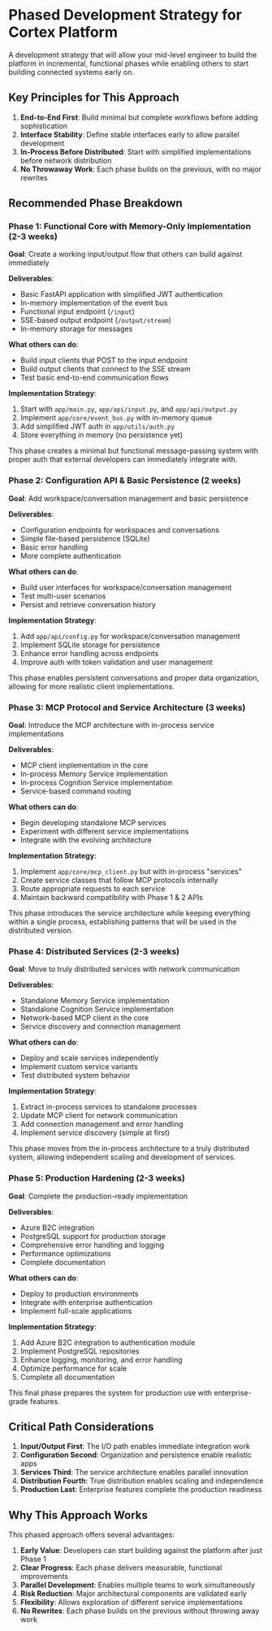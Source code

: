 # Phased Development Strategy for Cortex Platform

A development strategy that will allow your mid-level engineer to build the platform in incremental, functional phases while enabling others to start building connected systems early on.

## Key Principles for This Approach

1. **End-to-End First**: Build minimal but complete workflows before adding sophistication
2. **Interface Stability**: Define stable interfaces early to allow parallel development
3. **In-Process Before Distributed**: Start with simplified implementations before network distribution
4. **No Throwaway Work**: Each phase builds on the previous, with no major rewrites

## Recommended Phase Breakdown

### Phase 1: Functional Core with Memory-Only Implementation (2-3 weeks)

**Goal**: Create a working input/output flow that others can build against immediately

**Deliverables**:

- Basic FastAPI application with simplified JWT authentication
- In-memory implementation of the event bus
- Functional input endpoint (`/input`)
- SSE-based output endpoint (`/output/stream`)
- In-memory storage for messages

**What others can do**:

- Build input clients that POST to the input endpoint
- Build output clients that connect to the SSE stream
- Test basic end-to-end communication flows

**Implementation Strategy**:

1. Start with `app/main.py`, `app/api/input.py`, and `app/api/output.py`
2. Implement `app/core/event_bus.py` with in-memory queue
3. Add simplified JWT auth in `app/utils/auth.py`
4. Store everything in memory (no persistence yet)

This phase creates a minimal but functional message-passing system with proper auth that external developers can immediately integrate with.

### Phase 2: Configuration API & Basic Persistence (2 weeks)

**Goal**: Add workspace/conversation management and basic persistence

**Deliverables**:

- Configuration endpoints for workspaces and conversations
- Simple file-based persistence (SQLite)
- Basic error handling
- More complete authentication

**What others can do**:

- Build user interfaces for workspace/conversation management
- Test multi-user scenarios
- Persist and retrieve conversation history

**Implementation Strategy**:

1. Add `app/api/config.py` for workspace/conversation management
2. Implement SQLite storage for persistence
3. Enhance error handling across endpoints
4. Improve auth with token validation and user management

This phase enables persistent conversations and proper data organization, allowing for more realistic client implementations.

### Phase 3: MCP Protocol and Service Architecture (3 weeks)

**Goal**: Introduce the MCP architecture with in-process service implementations

**Deliverables**:

- MCP client implementation in the core
- In-process Memory Service implementation
- In-process Cognition Service implementation
- Service-based command routing

**What others can do**:

- Begin developing standalone MCP services
- Experiment with different service implementations
- Integrate with the evolving architecture

**Implementation Strategy**:

1. Implement `app/core/mcp_client.py` but with in-process "services"
2. Create service classes that follow MCP protocols internally
3. Route appropriate requests to each service
4. Maintain backward compatibility with Phase 1 & 2 APIs

This phase introduces the service architecture while keeping everything within a single process, establishing patterns that will be used in the distributed version.

### Phase 4: Distributed Services (2-3 weeks)

**Goal**: Move to truly distributed services with network communication

**Deliverables**:

- Standalone Memory Service implementation
- Standalone Cognition Service implementation
- Network-based MCP client in the core
- Service discovery and connection management

**What others can do**:

- Deploy and scale services independently
- Implement custom service variants
- Test distributed system behavior

**Implementation Strategy**:

1. Extract in-process services to standalone processes
2. Update MCP client for network communication
3. Add connection management and error handling
4. Implement service discovery (simple at first)

This phase moves from the in-process architecture to a truly distributed system, allowing independent scaling and development of services.

### Phase 5: Production Hardening (2-3 weeks)

**Goal**: Complete the production-ready implementation

**Deliverables**:

- Azure B2C integration
- PostgreSQL support for production storage
- Comprehensive error handling and logging
- Performance optimizations
- Complete documentation

**What others can do**:

- Deploy to production environments
- Integrate with enterprise authentication
- Implement full-scale applications

**Implementation Strategy**:

1. Add Azure B2C integration to authentication module
2. Implement PostgreSQL repositories
3. Enhance logging, monitoring, and error handling
4. Optimize performance for scale
5. Complete all documentation

This final phase prepares the system for production use with enterprise-grade features.

## Critical Path Considerations

1. **Input/Output First**: The I/O path enables immediate integration work
2. **Configuration Second**: Organization and persistence enable realistic apps
3. **Services Third**: The service architecture enables parallel innovation
4. **Distribution Fourth**: True distribution enables scaling and independence
5. **Production Last**: Enterprise features complete the production readiness

## Why This Approach Works

This phased approach offers several advantages:

1. **Early Value**: Developers can start building against the platform after just Phase 1
2. **Clear Progress**: Each phase delivers measurable, functional improvements
3. **Parallel Development**: Enables multiple teams to work simultaneously
4. **Risk Reduction**: Major architectural components are validated early
5. **Flexibility**: Allows exploration of different service implementations
6. **No Rewrites**: Each phase builds on the previous without throwing away work
